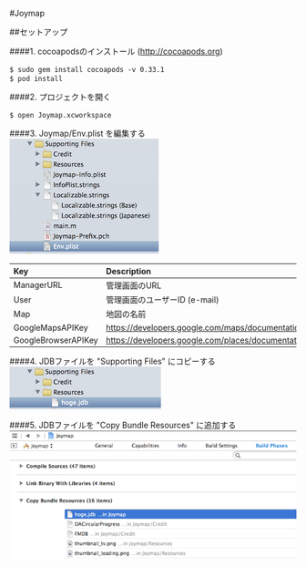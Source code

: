#Joymap

##セットアップ

####1. cocoapodsのインストール (http://cocoapods.org)  

    $ sudo gem install cocoapods -v 0.33.1
    $ pod install

####2. プロジェクトを開く

    $ open Joymap.xcworkspace

####3. Joymap/Env.plist を編集する
![env_plist.png](env_plist.png)  

|Key                    |Description                |Required|  
|:----------------------|:--------------------------|:------:|  
|ManagerURL             |管理画面のURL              |Y|  
|User                   |管理画面のユーザーID (e-mail) |Y|  
|Map                    |地図の名前                 |Y|  
|GoogleMapsAPIKey       |https://developers.google.com/maps/documentation/ios/start  |Y|  
|GoogleBrowserAPIKey    |https://developers.google.com/places/documentation/?hl=ja |Y|  

####4. JDBファイルを "Supporting Files" にコピーする
![copy_jdb.png](copy_jdb.png)  

####5. JDBファイルを "Copy Bundle Resources" に追加する
![copy_bundle.png](copy_bundle.png)  

